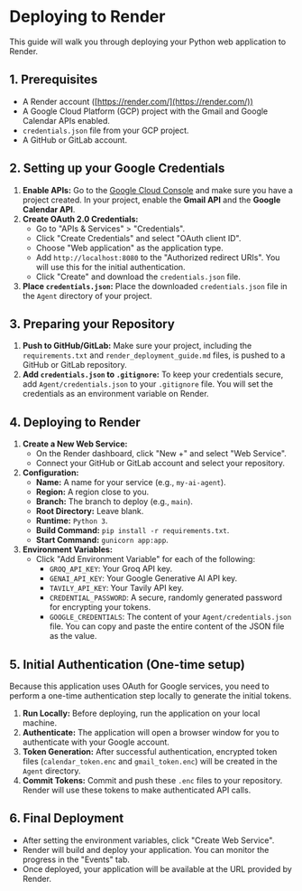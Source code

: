 # Deploying to Render

This guide will walk you through deploying your Python web application to Render.

## 1. Prerequisites

- A Render account ([https://render.com/](https://render.com/))
- A Google Cloud Platform (GCP) project with the Gmail and Google Calendar APIs enabled.
- `credentials.json` file from your GCP project.
- A GitHub or GitLab account.

## 2. Setting up your Google Credentials

1.  **Enable APIs:** Go to the [Google Cloud Console](https://console.cloud.google.com/) and make sure you have a project created. In your project, enable the **Gmail API** and the **Google Calendar API**.
2.  **Create OAuth 2.0 Credentials:**
    *   Go to "APIs & Services" > "Credentials".
    *   Click "Create Credentials" and select "OAuth client ID".
    *   Choose "Web application" as the application type.
    *   Add `http://localhost:8080` to the "Authorized redirect URIs". You will use this for the initial authentication.
    *   Click "Create" and download the `credentials.json` file.
3.  **Place `credentials.json`:** Place the downloaded `credentials.json` file in the `Agent` directory of your project.

## 3. Preparing your Repository

1.  **Push to GitHub/GitLab:** Make sure your project, including the `requirements.txt` and `render_deployment_guide.md` files, is pushed to a GitHub or GitLab repository.
2.  **Add `credentials.json` to `.gitignore`:** To keep your credentials secure, add `Agent/credentials.json` to your `.gitignore` file. You will set the credentials as an environment variable on Render.

## 4. Deploying to Render

1.  **Create a New Web Service:**
    *   On the Render dashboard, click "New +" and select "Web Service".
    *   Connect your GitHub or GitLab account and select your repository.
2.  **Configuration:**
    *   **Name:** A name for your service (e.g., `my-ai-agent`).
    *   **Region:** A region close to you.
    *   **Branch:** The branch to deploy (e.g., `main`).
    *   **Root Directory:** Leave blank.
    *   **Runtime:** `Python 3`.
    *   **Build Command:** `pip install -r requirements.txt`.
    *   **Start Command:** `gunicorn app:app`.
3.  **Environment Variables:**
    *   Click "Add Environment Variable" for each of the following:
        *   `GROQ_API_KEY`: Your Groq API key.
        *   `GENAI_API_KEY`: Your Google Generative AI API key.
        *   `TAVILY_API_KEY`: Your Tavily API key.
        *   `CREDENTIAL_PASSWORD`: A secure, randomly generated password for encrypting your tokens.
        *   `GOOGLE_CREDENTIALS`: The content of your `Agent/credentials.json` file. You can copy and paste the entire content of the JSON file as the value.

## 5. Initial Authentication (One-time setup)

Because this application uses OAuth for Google services, you need to perform a one-time authentication step locally to generate the initial tokens.

1.  **Run Locally:** Before deploying, run the application on your local machine.
2.  **Authenticate:** The application will open a browser window for you to authenticate with your Google account.
3.  **Token Generation:** After successful authentication, encrypted token files (`calendar_token.enc` and `gmail_token.enc`) will be created in the `Agent` directory.
4.  **Commit Tokens:** Commit and push these `.enc` files to your repository. Render will use these tokens to make authenticated API calls.

## 6. Final Deployment

- After setting the environment variables, click "Create Web Service".
- Render will build and deploy your application. You can monitor the progress in the "Events" tab.
- Once deployed, your application will be available at the URL provided by Render.
